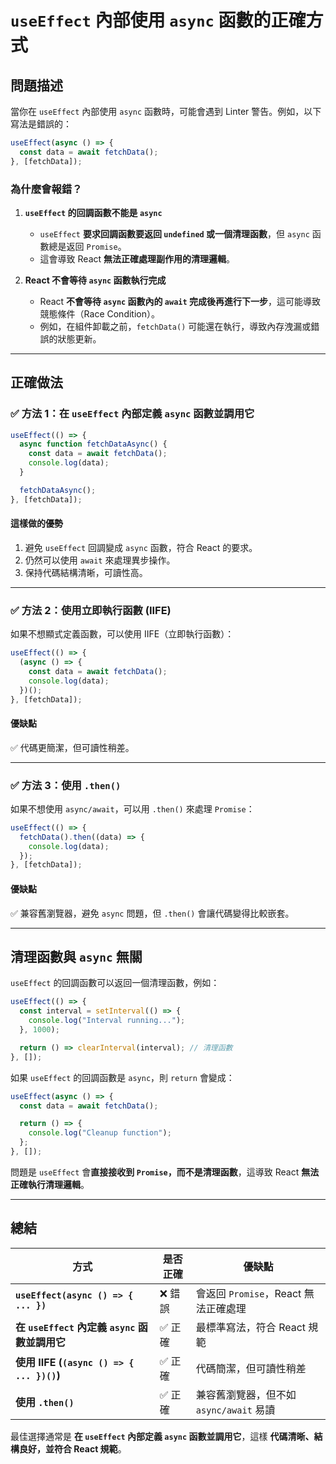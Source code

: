 # `useEffect` 內部使用 `async` 函數的正確方式

## **問題描述**
當你在 `useEffect` 內部使用 `async` 函數時，可能會遇到 Linter 警告。例如，以下寫法是錯誤的：

```javascript
useEffect(async () => {
  const data = await fetchData();
}, [fetchData]);
```

### **為什麼會報錯？**
1. **`useEffect` 的回調函數不能是 `async`**  
   - `useEffect` **要求回調函數要返回 `undefined` 或一個清理函數**，但 `async` 函數總是返回 `Promise`。
   - 這會導致 React **無法正確處理副作用的清理邏輯**。

2. **React 不會等待 `async` 函數執行完成**
   - React **不會等待 `async` 函數內的 `await` 完成後再進行下一步**，這可能導致競態條件（Race Condition）。
   - 例如，在組件卸載之前，`fetchData()` 可能還在執行，導致內存洩漏或錯誤的狀態更新。

---

## **正確做法**

### **✅ 方法 1：在 `useEffect` 內部定義 `async` 函數並調用它**
```javascript
useEffect(() => {
  async function fetchDataAsync() {
    const data = await fetchData();
    console.log(data);
  }

  fetchDataAsync();
}, [fetchData]);
```

#### **這樣做的優勢**
1. 避免 `useEffect` 回調變成 `async` 函數，符合 React 的要求。
2. 仍然可以使用 `await` 來處理異步操作。
3. 保持代碼結構清晰，可讀性高。

---

### **✅ 方法 2：使用立即執行函數 (IIFE)**
如果不想顯式定義函數，可以使用 IIFE（立即執行函數）：

```javascript
useEffect(() => {
  (async () => {
    const data = await fetchData();
    console.log(data);
  })();
}, [fetchData]);
```

#### **優缺點**
✅ 代碼更簡潔，但可讀性稍差。

---

### **✅ 方法 3：使用 `.then()`**
如果不想使用 `async/await`，可以用 `.then()` 來處理 `Promise`：

```javascript
useEffect(() => {
  fetchData().then((data) => {
    console.log(data);
  });
}, [fetchData]);
```

#### **優缺點**
✅ 兼容舊瀏覽器，避免 `async` 問題，但 `.then()` 會讓代碼變得比較嵌套。

---

## **清理函數與 `async` 無關**

`useEffect` 的回調函數可以返回一個清理函數，例如：

```javascript
useEffect(() => {
  const interval = setInterval(() => {
    console.log("Interval running...");
  }, 1000);

  return () => clearInterval(interval); // 清理函數
}, []);
```

如果 `useEffect` 的回調函數是 `async`，則 `return` 會變成：

```javascript
useEffect(async () => {
  const data = await fetchData();

  return () => {
    console.log("Cleanup function");
  };
}, []);
```

問題是 `useEffect` 會**直接接收到 `Promise`，而不是清理函數**，這導致 React **無法正確執行清理邏輯**。

---

## **總結**
| 方式 | 是否正確 | 優缺點 |
|------|---------|--------|
| **`useEffect(async () => { ... })`** | ❌ 錯誤 | 會返回 `Promise`，React 無法正確處理 |
| **在 `useEffect` 內定義 `async` 函數並調用它** | ✅ 正確 | 最標準寫法，符合 React 規範 |
| **使用 IIFE (`(async () => { ... })()`)** | ✅ 正確 | 代碼簡潔，但可讀性稍差 |
| **使用 `.then()`** | ✅ 正確 | 兼容舊瀏覽器，但不如 `async/await` 易讀 |

最佳選擇通常是 **在 `useEffect` 內部定義 `async` 函數並調用它**，這樣 **代碼清晰、結構良好，並符合 React 規範**。

